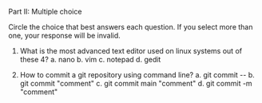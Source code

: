 Part II: Multiple choice

Circle the choice that best answers each question. If you select more than one, your response will be invalid.

1. What is the most advanced text editor used on linux systems out of these 4?
   a. nano
   b. vim
   c. notepad
   d. gedit

2. How to commit a git repository using command line?
   a. git commit --
   b. git commit "comment"
   c. git commit main "comment"
   d. git commit -m "comment"
